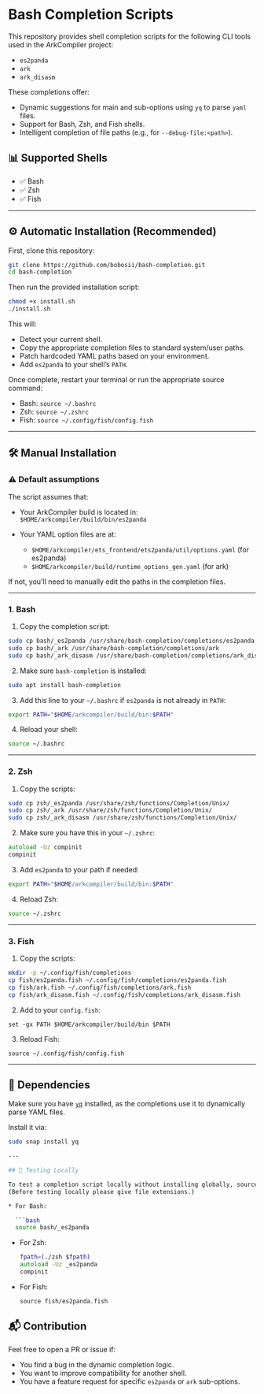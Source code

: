 # Bash Completion Scripts

This repository provides shell completion scripts for the following CLI tools used in the ArkCompiler project:

* `es2panda`
* `ark`
* `ark_disasm`

These completions offer:

* Dynamic suggestions for main and sub-options using `yq` to parse `yaml` files.
* Support for Bash, Zsh, and Fish shells.
* Intelligent completion of file paths (e.g., for `--debug-file:<path>`).

## 📊 Supported Shells

* ✅ Bash
* ✅ Zsh
* ✅ Fish

---

## ⚙️ Automatic Installation (Recommended)

First, clone this repository:

```bash
git clone https://github.com/bobosii/bash-completion.git
cd bash-completion
```

Then run the provided installation script:

```bash
chmod +x install.sh
./install.sh
```

This will:

* Detect your current shell.
* Copy the appropriate completion files to standard system/user paths.
* Patch hardcoded YAML paths based on your environment.
* Add `es2panda` to your shell’s `PATH`.

Once complete, restart your terminal or run the appropriate source command:

* Bash: `source ~/.bashrc`
* Zsh: `source ~/.zshrc`
* Fish: `source ~/.config/fish/config.fish`

---

## 🛠️ Manual Installation

### ⚠️ Default assumptions

The script assumes that:

* Your ArkCompiler build is located in: `$HOME/arkcompiler/build/bin/es2panda`
* Your YAML option files are at:

  * `$HOME/arkcompiler/ets_frontend/ets2panda/util/options.yaml` (for es2panda)
  * `$HOME/arkcompiler/build/runtime_options_gen.yaml` (for ark)

If not, you'll need to manually edit the paths in the completion files.

---

### 1. Bash

1. Copy the completion script:

```bash
sudo cp bash/_es2panda /usr/share/bash-completion/completions/es2panda
sudo cp bash/_ark /usr/share/bash-completion/completions/ark
sudo cp bash/_ark_disasm /usr/share/bash-completion/completions/ark_disasm
```

2. Make sure `bash-completion` is installed:

```bash
sudo apt install bash-completion
```

3. Add this line to your `~/.bashrc` if `es2panda` is not already in `PATH`:

```bash
export PATH="$HOME/arkcompiler/build/bin:$PATH"
```

4. Reload your shell:

```bash
source ~/.bashrc
```

---

### 2. Zsh

1. Copy the scripts:

```bash
sudo cp zsh/_es2panda /usr/share/zsh/functions/Completion/Unix/
sudo cp zsh/_ark /usr/share/zsh/functions/Completion/Unix/
sudo cp zsh/_ark_disasm /usr/share/zsh/functions/Completion/Unix/
```

2. Make sure you have this in your `~/.zshrc`:

```zsh
autoload -Uz compinit
compinit
```

3. Add `es2panda` to your path if needed:

```zsh
export PATH="$HOME/arkcompiler/build/bin:$PATH"
```

4. Reload Zsh:

```zsh
source ~/.zshrc
```

---

### 3. Fish

1. Copy the scripts:

```bash
mkdir -p ~/.config/fish/completions
cp fish/es2panda.fish ~/.config/fish/completions/es2panda.fish
cp fish/ark.fish ~/.config/fish/completions/ark.fish
cp fish/ark_disasm.fish ~/.config/fish/completions/ark_disasm.fish
```

2. Add to your `config.fish`:

```fish
set -gx PATH $HOME/arkcompiler/build/bin $PATH
```

3. Reload Fish:

```fish
source ~/.config/fish/config.fish
```

---

## 🧰 Dependencies

Make sure you have [`yq`](https://github.com/mikefarah/yq) installed, as the completions use it to dynamically parse YAML files.

Install it via:

```bash
sudo snap install yq

---

## 🥺 Testing Locally

To test a completion script locally without installing globally, source it manually:
(Before testing locally please give file extensions.)

* For Bash:

  ```bash
  source bash/_es2panda
  ```

* For Zsh:

  ```zsh
  fpath=(./zsh $fpath)
  autoload -Uz _es2panda
  compinit
  ```

* For Fish:

  ```fish
  source fish/es2panda.fish
  ```


## 📬 Contribution

Feel free to open a PR or issue if:

* You find a bug in the dynamic completion logic.
* You want to improve compatibility for another shell.
* You have a feature request for specific `es2panda` or `ark` sub-options.


